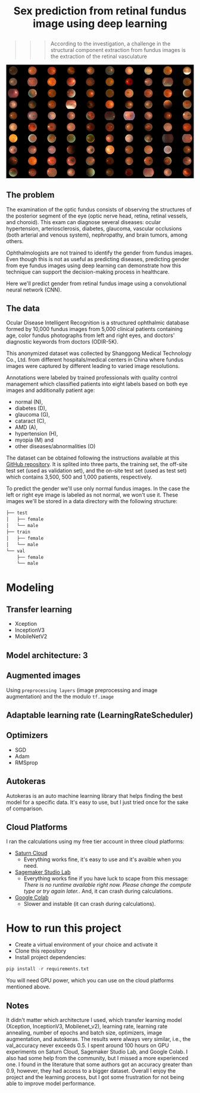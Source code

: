# <p style="text-align: center;">Sex prediction from retinal fundus image using deep learning</p>



>>> According to the investigation, a challenge in the structural component extraction from
fundus images is the extraction of the retinal vasculature



![fundus_image](assets/100_fundus_image.jpg)


## The problem

The examination of the optic fundus consists of observing the structures of the posterior segment of the eye (optic nerve head, retina, retinal vessels, and choroid). This exam can diagnose several diseases: ocular hypertension, arteriosclerosis, diabetes, glaucoma, vascular occlusions (both arterial and venous system), nephropathy, and brain tumors, among others.

Ophthalmologists are not trained to identify the gender from fundus images. Even though this is not as useful as predicting diseases, predicting gender from eye fundus images using deep learning can demonstrate how this technique can support the decision-making process in healthcare. 

Here we'll predict gender from retinal fundus image using a convolutional neural network (CNN).


## The data

Ocular Disease Intelligent Recognition is a structured ophthalmic database formed by 10,000 fundus images from 5,000 clinical patients containing age, color fundus photographs from left and right eyes, and doctors' diagnostic keywords from doctors (ODIR-5K). 

This anonymized dataset was collected by Shanggong Medical Technology Co., Ltd. from different hospitals/medical centers in China where fundus images were captured by different leading to varied image resolutions. 

Annotations were labeled by trained professionals with quality control management which classified patients into eight labels based on both eye images and additionally patient age:
* normal (N), 
* diabetes (D), 
* glaucoma (G), 
* cataract (C), 
* AMD (A), 
* hypertension (H), 
* myopia (M) and 
* other diseases/abnormalities (O) 

The dataset can be obtained following the instructions available at this [GitHub repository](https://github.com/nkicsl/OIA-ODIR). It is splited into three parts, the training set, the off-site test set (used as validation set), and the on-site test set (used as test set) which contains 3,500, 500 and 1,000 patients, respectively.

To predict the gender we'll use only normal fundus images. In the case the left or right eye image is labeled as not normal, we won't use it. These images we'll be stored in a data directory with the following structure:

```bash
├── test
│   ├── female
│   └── male
├── train
│   ├── female
│   └── male
└── val
    ├── female
    └── male
```

# Modeling

## Transfer learning
* Xception
* InceptionV3
* MobileNetV2


## Model architecture: 3


## Augmented images
Using `preprocessing layers` (image preprocessing and image augmentation) and the the modulo `tf.image`


## Adaptable learning rate (LearningRateScheduler)

## Optimizers
* SGD
* Adam
* RMSprop


## Autokeras

Autokeras is an auto machine learning library that helps finding the best model for a specific data. It's easy to use, but I just tried once for the sake of comparison.


## Cloud Platforms

I ran the calculations using my free tier account in three cloud platforms:
* [Saturn Cloud](https://saturncloud.io/) 
    * Everything works fine, it's easy to use and it's avaible when you need.
* [Sagemaker Studio Lab](https://studiolab.sagemaker.aws/)
    * Everything works fine if you have luck to scape from this message: _There is no runtime available right now. Please change the compute type or try again later._. And, it can crash during calculations.
* [Google Colab](https://colab.research.google.com/)
    * Slower and instable (it can crash during calculations).


# How to run this project

* Create a virtual environment of your choice and activate it
* Clone this repository
* Install project dependencies:
 
```python
pip install -r requirements.txt 
```

You will need GPU power, which you can use on the cloud platforms mentioned above.

## Notes

It didn't matter which architecture I used, which transfer learning model (Xception, InceptionV3, Mobilenet_v2), learning rate, learning rate annealing, number of epochs and batch size, optimizers, image augmentation, and autokeras. The results were always very similar, i.e., the val_accuracy never exceeds 0.5. I spent around 100 hours on GPU experiments on Saturn Cloud, Sagemaker Studio Lab, and Google Colab. I also had some help from the community, but I missed a more experienced one. I found in the literature that some authors got an accuracy greater than 0.9, however, they had access to a bigger dataset. Overall I enjoy the project and the learning process, but I got some frustration for not being able to improve model performance. 
